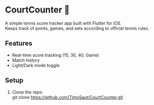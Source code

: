 # CourtCounter 🎾

A simple tennis score tracker app built with Flutter for iOS.  
Keeps track of points, games, and sets according to official tennis rules.

## Features
- Real-time score tracking (15, 30, 40, Game)
- Match history
- Light/Dark mode toggle

## Setup
1. Clone the repo:  
   git clone https://github.com/TimoSaut/CourtCounter.git